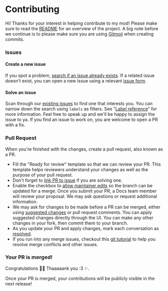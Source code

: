 # Contributing
Hi! Thanks for your interest in helping contribute to my mod! Please make sure to read the [README](https://github.com/ash-development/storage-dimension/issues) for an overview of the project. A big note before we continue is to please make sure you are using [Gitmoji](https://gitmoji.dev) when creating commits.

### Issues

#### Create a new issue

If you spot a problem, [search if an issue already exists](https://github.com/ash-development/storage-dimension/issues). If a related issue doesn't exist, you can open a new issue using a relevant [issue form](https://github.com/ash-development/storage-dimension/issues/new/choose).

#### Solve an issue

Scan through our [existing issues](https://github.com/ash-development/storage-dimension/issues) to find one that interests you. You can narrow down the search using `labels` as filters. See "[Label reference](https://docs.github.com/en/contributing/collaborating-on-github-docs/label-reference)" for more information. Feel free to speak up and we'll be happy to assign the issue to ya. If you find an issue to work on, you are welcome to open a PR with a fix.

### Pull Request

When you're finished with the changes, create a pull request, also known as a PR.
- Fill the "Ready for review" template so that we can review your PR. This template helps reviewers understand your changes as well as the purpose of your pull request.
- Don't forget to [link PR to issue](https://docs.github.com/en/issues/tracking-your-work-with-issues/linking-a-pull-request-to-an-issue) if you are solving one.
- Enable the checkbox to [allow maintainer edits](https://docs.github.com/en/github/collaborating-with-issues-and-pull-requests/allowing-changes-to-a-pull-request-branch-created-from-a-fork) so the branch can be updated for a merge.
Once you submit your PR, a Docs team member will review your proposal. We may ask questions or request additional information.
- We may ask for changes to be made before a PR can be merged, either using [suggested changes](https://docs.github.com/en/github/collaborating-with-issues-and-pull-requests/incorporating-feedback-in-your-pull-request) or pull request comments. You can apply suggested changes directly through the UI. You can make any other changes in your fork, then commit them to your branch.
- As you update your PR and apply changes, mark each conversation as [resolved](https://docs.github.com/en/github/collaborating-with-issues-and-pull-requests/commenting-on-a-pull-request#resolving-conversations).
- If you run into any merge issues, checkout this [git tutorial](https://github.com/skills/resolve-merge-conflicts) to help you resolve merge conflicts and other issues.

### Your PR is merged!

Congratulations :tada::tada: Thaaaaank you :3 :sparkles:.

Once your PR is merged, your contributions will be publicly visible in the next release!
